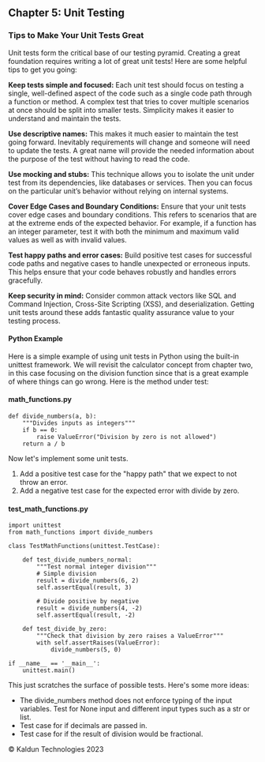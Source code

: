 ## Chapter 5: Unit Testing <a id="ch05-unit-tests"></a>

### Tips to Make Your Unit Tests Great
Unit tests form the critical base of our testing pyramid. Creating a great foundation requires writing a lot of great unit tests! Here are some helpful tips to get you going:

**Keep tests simple and focused:** Each unit test should focus on testing a single, well-defined aspect of the code such as a single code path through a function or method. A complex test that tries to cover multiple scenarios at once should be split into smaller tests. Simplicity makes it easier to understand and maintain the tests.

**Use descriptive names:** This makes it much easier to maintain the test going forward. Inevitably requirements will change and someone will need to update the tests. A great name will provide the needed information about the purpose of the test without having to read the code.

**Use mocking and stubs:** This technique allows you to isolate the unit under test from its dependencies, like databases or services. Then you can focus on the particular unit’s behavior without relying on internal systems.

**Cover Edge Cases and Boundary Conditions:** Ensure that your unit tests cover edge cases and boundary conditions. This refers to scenarios that are at the extreme ends of the expected behavior. For example, if a function has an integer parameter, test it with both the minimum and maximum valid values as well as with invalid values.

**Test happy paths and error cases:** Build positive test cases for successful code paths and negative cases to handle unexpected or erroneous inputs. This helps ensure that your code behaves robustly and handles errors gracefully.

**Keep security in mind:** Consider common attack vectors like SQL and Command Injection, Cross-Site Scripting (XSS), and deserialization. Getting unit tests around these adds fantastic quality assurance value to your testing process.

#### Python Example

Here is a simple example of using unit tests in Python using the built-in unittest framework. We will revisit the calculator concept from chapter two, in this case focusing on the division function since that is a great example of where things can go wrong. Here is the method under test:

#### math_functions.py

```
def divide_numbers(a, b):
    """Divides inputs as integers"""
    if b == 0:
        raise ValueError("Division by zero is not allowed")
    return a / b
```

Now let's implement some unit tests.
1. Add a positive test case for the "happy path" that we expect to not throw an error.
2. Add a negative test case for the expected error with divide by zero.

#### test_math_functions.py

```
import unittest
from math_functions import divide_numbers

class TestMathFunctions(unittest.TestCase):

    def test_divide_numbers_normal:
        """Test normal integer division"""
        # Simple division
        result = divide_numbers(6, 2)
        self.assertEqual(result, 3)

        # Divide positive by negative
        result = divide_numbers(4, -2)
        self.assertEqual(result, -2)

    def test_divide_by_zero:
        """Check that division by zero raises a ValueError"""
        with self.assertRaises(ValueError):
            divide_numbers(5, 0)

if __name__ == '__main__':
    unittest.main()
```

This just scratches the surface of possible tests. Here's some more ideas:
- The divide_numbers method does not enforce typing of the input variables. Test for None input and different input types such as a str or list.
- Test case for if decimals are passed in.
- Test case for if the result of division would be fractional.

&copy; Kaldun Technologies 2023
